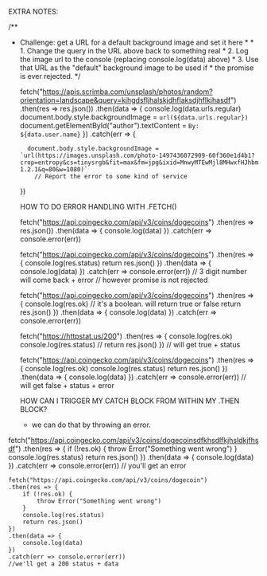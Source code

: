 EXTRA NOTES: 

/** 
* Challenge: get a URL for a default background image and set it here
         * 
         * 1. Change the query in the URL above back to something real
         * 2. Log the image url to the console (replacing console.log(data) above)
         * 3. Use that URL as the "default" background image to be used if 
         *    the promise is ever rejected.
         */
    
    fetch("https://apis.scrimba.com/unsplash/photos/random?orientation=landscape&query=kjhgdsfljhalskjdhflaksdjhflkjhasdf")
    .then(res => res.json())
    .then(data => {
        console.log(data.urls.regular)
        document.body.style.backgroundImage = `url(${data.urls.regular})`
		document.getElementById("author").textContent = `By: ${data.user.name}`
    })
    .catch(err => {
     
        document.body.style.backgroundImage = `url(https://images.unsplash.com/photo-1497436072909-60f360e1d4b1?crop=entropy&cs=tinysrgb&fit=max&fm=jpg&ixid=MnwyMTEwMjl8MHwxfHJhbmRvbXx8fHx8fHx8fDE2MjI4NDE2NzA&ixlib=rb-1.2.1&q=80&w=1080)`
          // Report the error to some kind of service
    })
    
    
    HOW TO DO ERROR HANDLING WITH .FETCH() 
    
    fetch("https://api.coingecko.com/api/v3/coins/dogecoins")
    .then(res => res.json())
    .then(data => {
        console.log(data)
    })
    .catch(err => console.error(err))
    
    
    fetch("https://api.coingecko.com/api/v3/coins/dogecoins")
    .then(res => {
        console.log(res.status)
        return res.json()
    })
    .then(data => {
        console.log(data)
    })
    .catch(err => console.error(err))
    // 3 digit number will come back + error
    // however promise is not rejected
    
    
    fetch("https://api.coingecko.com/api/v3/coins/dogecoins")
    .then(res => {
        console.log(res.ok) // it's a boolean. will return true or false
        return res.json()
    })
    .then(data => {
        console.log(data)
    })
    .catch(err => console.error(err))
    
    fetch("https://httpstat.us/200")
    .then(res => {
        console.log(res.ok)
        console.log(res.status)
        // return res.json()
    })
    // will get true + status
    
    
    fetch("https://api.coingecko.com/api/v3/coins/dogecoins")
    .then(res => {
        console.log(res.ok)
        console.log(res.status)
        return res.json()
    })
    .then(data => {
        console.log(data)
    })
    .catch(err => console.error(err))
    // will get false + status + error
    
    
    HOW CAN I TRIGGER MY CATCH BLOCK FROM WITHIN MY .THEN BLOCK?
    - we can do that by throwing an error.
    
    
fetch("https://api.coingecko.com/api/v3/coins/dogecoinsdfkhsdlfkjhsldkjfhsdf")
    .then(res => {
        if (!res.ok) {
            throw Error("Something went wrong")
        }
        console.log(res.status)
        return res.json()
    })
    .then(data => {
        console.log(data)
    })
    .catch(err => console.error(err))
    // you'll get an error
    
    
    fetch("https://api.coingecko.com/api/v3/coins/dogecoin")
    .then(res => {
        if (!res.ok) {
            throw Error("Something went wrong")
        }
        console.log(res.status)
        return res.json()
    })
    .then(data => {
        console.log(data)
    })
    .catch(err => console.error(err))
    //we'll get a 200 status + data